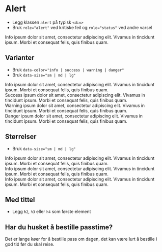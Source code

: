 # Alert <mark data-badge="Alfa"></mark>

- Legg klassen `alert` på typisk `<div>`
- Bruk `role="alert"` ved kritiske feil og `role="status"` ved andre varsel

<Story layout="grid">
<div class="styles.alert" role="status">
  Info ipsum dolor sit amet, consectetur adipiscing elit. Vivamus in tincidunt ipsum. Morbi et consequat felis, quis finibus quam.
</div>
</Story>

## Varianter
- Bruk `data-color="info | success | warning | danger"`
- Bruk `data-size="sm | md | lg"`
<Story layout="grid" aspect="4 / 3">
<div class="styles.alert" role="status">
  Info ipsum dolor sit amet, consectetur adipiscing elit. Vivamus in tincidunt ipsum. Morbi et consequat felis, quis finibus quam.
</div>
<div class="styles.alert" data-color="success" role="status">
  Success ipsum dolor sit amet, consectetur adipiscing elit. Vivamus in tincidunt ipsum. Morbi et consequat felis, quis finibus quam.
</div>
<div class="styles.alert" data-color="warning" role="status">
  Warning ipsum dolor sit amet, consectetur adipiscing elit. Vivamus in tincidunt ipsum. Morbi et consequat felis, quis finibus quam.
</div>
<div class="styles.alert" data-color="danger" role="alert">
  Danger ipsum dolor sit amet, consectetur adipiscing elit. Vivamus in tincidunt ipsum. Morbi et consequat felis, quis finibus quam.
</div>
</Story>

## Størrelser
- Bruk `data-size="sm | md | lg"`
<Story layout="grid" aspect="16 / 10">
<div class="styles.alert" data-size="sm" role="status">
  Info ipsum dolor sit amet, consectetur adipiscing elit. Vivamus in tincidunt ipsum. Morbi et consequat felis, quis finibus quam.
</div>
<div class="styles.alert" data-size="md" role="status">
  Info ipsum dolor sit amet, consectetur adipiscing elit. Vivamus in tincidunt ipsum. Morbi et consequat felis, quis finibus quam.
</div>
<div class="styles.alert" data-size="lg" role="status">
  Info ipsum dolor sit amet, consectetur adipiscing elit. Vivamus in tincidunt ipsum. Morbi et consequat felis, quis finibus quam.
</div>
</Story>

## Med tittel
- Legg `h2`, `h3` eller `h4` som første element
<Story layout="grid">
<div class="styles.alert" role="status">
  <h2>Har du husket å bestille passtime?</h2>
  Det er lange køer for å bestille pass om dagen, det kan være lurt å bestille i god tid før du skal reise.
</div>
</Story>